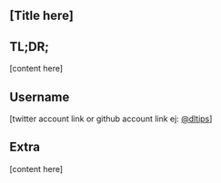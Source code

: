 ## [Title here]
## TL;DR;
[content here]
## Username
[twitter account link or github account link ej: [@dltips](https://twitter.com/dltips)]
## Extra
[content here]